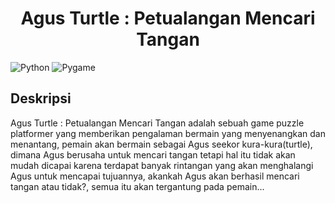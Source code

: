 <h1 align="center">Agus Turtle : Petualangan Mencari Tangan</h1>

![Python](https://img.shields.io/badge/Python-3.11-yellow.svg)
![Pygame](https://img.shields.io/badge/Pygame-%2314354C.svg?logo=pygame)

## Deskripsi
Agus Turtle : Petualangan Mencari Tangan adalah sebuah game puzzle platformer yang memberikan pengalaman bermain yang menyenangkan dan menantang, pemain akan bermain sebagai Agus seekor kura-kura(turtle), dimana Agus berusaha untuk mencari tangan tetapi hal itu tidak akan mudah dicapai karena terdapat banyak rintangan yang akan menghalangi Agus untuk mencapai tujuannya, akankah Agus akan berhasil mencari tangan atau tidak?, semua itu akan tergantung pada pemain...
